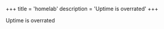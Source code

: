 +++
title = 'homelab'
description = 'Uptime is overrated'
+++

<p class="lowercase">Uptime is overrated</p>
